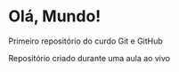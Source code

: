 # Olá, Mundo!
 Primeiro repositório do curdo Git e GitHub

 Repositório criado durante uma aula ao vivo
